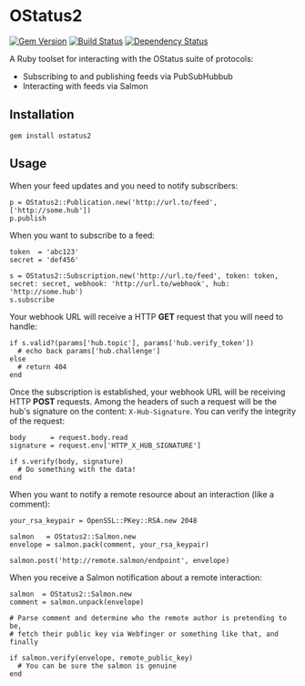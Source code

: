 OStatus2
==========

[![Gem Version](http://img.shields.io/gem/v/ostatus2.svg)][gem]
[![Build Status](http://img.shields.io/travis/Gargron/ostatus2.svg)][travis]
[![Dependency Status](http://img.shields.io/gemnasium/Gargron/ostatus2.svg)][gemnasium]

[gem]: https://rubygems.org/gems/ostatus2
[travis]: https://travis-ci.org/Gargron/ostatus2
[gemnasium]: https://gemnasium.com/Gargron/ostatus2

A Ruby toolset for interacting with the OStatus suite of protocols:

* Subscribing to and publishing feeds via PubSubHubbub
* Interacting with feeds via Salmon

## Installation

    gem install ostatus2

## Usage

When your feed updates and you need to notify subscribers:

    p = OStatus2::Publication.new('http://url.to/feed', ['http://some.hub'])
    p.publish

When you want to subscribe to a feed:

    token  = 'abc123'
    secret = 'def456'

    s = OStatus2::Subscription.new('http://url.to/feed', token: token, secret: secret, webhook: 'http://url.to/webhook', hub: 'http://some.hub')
    s.subscribe

Your webhook URL will receive a HTTP **GET** request that you will need to handle:

    if s.valid?(params['hub.topic'], params['hub.verify_token'])
      # echo back params['hub.challenge']
    else
      # return 404
    end

Once the subscription is established, your webhook URL will be receiving HTTP **POST** requests. Among the headers of such a request will be the hub's signature on the content: `X-Hub-Signature`. You can verify the integrity of the request:

    body      = request.body.read
    signature = request.env['HTTP_X_HUB_SIGNATURE']

    if s.verify(body, signature)
      # Do something with the data!
    end

When you want to notify a remote resource about an interaction (like a comment):

    your_rsa_keypair = OpenSSL::PKey::RSA.new 2048

    salmon   = OStatus2::Salmon.new
    envelope = salmon.pack(comment, your_rsa_keypair)

    salmon.post('http://remote.salmon/endpoint', envelope)

When you receive a Salmon notification about a remote interaction:

    salmon  = OStatus2::Salmon.new
    comment = salmon.unpack(envelope)

    # Parse comment and determine who the remote author is pretending to be,
    # fetch their public key via Webfinger or something like that, and finally

    if salmon.verify(envelope, remote_public_key)
      # You can be sure the salmon is genuine
    end
